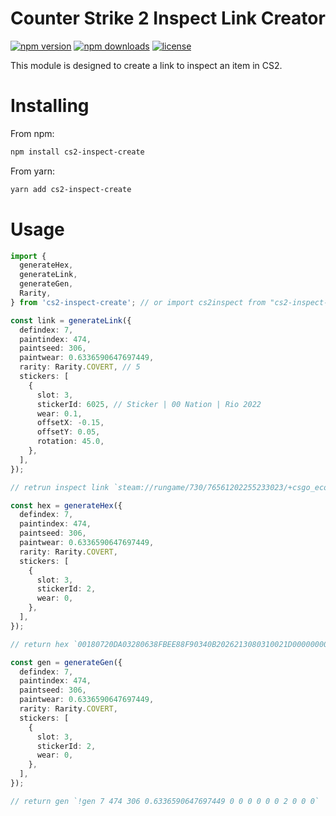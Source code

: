 # Counter Strike 2 Inspect Link Creator

[![npm version](https://img.shields.io/npm/v/cs2-inspect-create.svg)](https://www.npmjs.com/package/cs2-inspect-create)
[![npm downloads](https://img.shields.io/npm/dm/cs2-inspect-create.svg)](https://www.npmjs.com/package/cs2-inspect-create)
[![license](https://img.shields.io/npm/l/cs2-inspect-create.svg)](https://github.com/candyboyz/cs2-inspect-create/blob/main/LICENSE)

This module is designed to create a link to inspect an item in CS2.

# Installing

From npm:

```bash
npm install cs2-inspect-create
```

From yarn:

```bash
yarn add cs2-inspect-create
```

# Usage

```ts
import {
  generateHex,
  generateLink,
  generateGen,
  Rarity,
} from 'cs2-inspect-create'; // or import cs2inspect from "cs2-inspect-create";

const link = generateLink({
  defindex: 7,
  paintindex: 474,
  paintseed: 306,
  paintwear: 0.6336590647697449,
  rarity: Rarity.COVERT, // 5
  stickers: [
    {
      slot: 3,
      stickerId: 6025, // Sticker | 00 Nation | Rio 2022
      wear: 0.1,
      offsetX: -0.15,
      offsetY: 0.05,
      rotation: 45.0,
    },
  ],
});

// retrun inspect link `steam://rungame/730/76561202255233023/+csgo_econ_action_preview%2000180720DA03280638FBEE88F90340B2026213080310021D00000000250000803F2D00000000503D5A64`

const hex = generateHex({
  defindex: 7,
  paintindex: 474,
  paintseed: 306,
  paintwear: 0.6336590647697449,
  rarity: Rarity.COVERT,
  stickers: [
    {
      slot: 3,
      stickerId: 2,
      wear: 0,
    },
  ],
});

// return hex `00180720DA03280638FBEE88F90340B2026213080310021D00000000250000803F2D00000000503D5A64`

const gen = generateGen({
  defindex: 7,
  paintindex: 474,
  paintseed: 306,
  paintwear: 0.6336590647697449,
  rarity: Rarity.COVERT,
  stickers: [
    {
      slot: 3,
      stickerId: 2,
      wear: 0,
    },
  ],
});

// return gen `!gen 7 474 306 0.6336590647697449 0 0 0 0 0 0 2 0 0 0`
```
